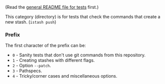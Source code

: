 (Read the [general README file for tests](../README.md) first.)

This category (directory) is for tests that check the commands that create a new stash.
(`istash push`)


### Prefix
The first character of the prefix can be:
- `0` - Sanity tests that don't use git commands from this repository.
- `1` - Creating stashes with different flags.
- `2` - Option `--patch`.
- `3` - Pathspecs.
- `4` - Tricky/corner cases and miscellaneous options.
